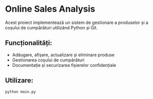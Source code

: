 # Online Sales Analysis

Acest proiect implementează un sistem de gestionare a produselor și a coșului de cumpărături utilizând Python și Git.

## Funcționalități:
- Adăugare, afișare, actualizare și eliminare produse
- Gestionarea coșului de cumpărături
- Documentație și securizarea fișierelor confidențiale

## Utilizare:
```sh
python main.py
